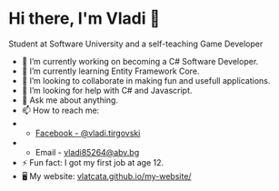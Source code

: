 <h1 text-align: center>Hi there, I'm Vladi 👋</h1>

Student at Software University and a self-teaching Game Developer

- 🔭 I’m currently working on becoming a C# Software Developer.
- 🌱 I’m currently learning Entity Framework Core.
- 👯 I’m looking to collaborate in making fun and usefull applications.
- 🤔 I’m looking for help with C# and Javascript.
- 💬 Ask me about anything.
- 📫 How to reach me:
- - [Facebook - @vladi.tirgovski](https://www.facebook.com/vladi.tirgovski/)
- - Email - vladi85264@abv.bg
- ⚡ Fun fact: I got my first job at age 12.
- 🖥️ My website: [vlatcata.github.io/my-website/](https://vlatcata.github.io/my-website/)
